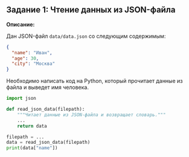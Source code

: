 ## Задание 1: Чтение данных из JSON-файла

**Описание:**

Дан JSON-файл `data/data.json` со следующим содержимым:
```json
{
  "name": "Иван",
  "age": 30,
  "city": "Москва"
}
```


Необходимо написать код на Python, который прочитает данные из файла и выведет имя человека.
```python
import json

def read_json_data(filepath):
    """Читает данные из JSON-файла и возвращает словарь."""
    ...
    return data

filepath = ...
data = read_json_data(filepath)
print(data["name"])
```
